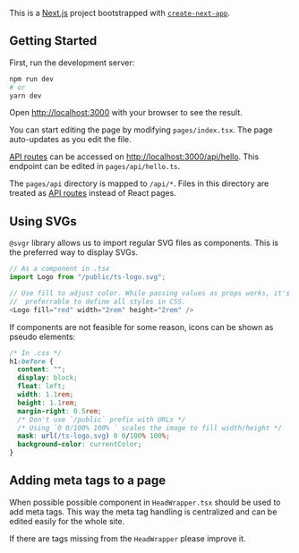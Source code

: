 This is a [Next.js](https://nextjs.org/) project bootstrapped with [`create-next-app`](https://github.com/vercel/next.js/tree/canary/packages/create-next-app).

## Getting Started

First, run the development server:

```bash
npm run dev
# or
yarn dev
```

Open [http://localhost:3000](http://localhost:3000) with your browser to see the result.

You can start editing the page by modifying `pages/index.tsx`. The page auto-updates as you edit the file.

[API routes](https://nextjs.org/docs/api-routes/introduction) can be accessed on [http://localhost:3000/api/hello](http://localhost:3000/api/hello). This endpoint can be edited in `pages/api/hello.ts`.

The `pages/api` directory is mapped to `/api/*`. Files in this directory are treated as [API routes](https://nextjs.org/docs/api-routes/introduction) instead of React pages.

## Using SVGs

`@svgr` library allows us to import regular SVG files as components. This is
the preferred way to display SVGs.

```typescript
// As a component in .tsx
import Logo from "/public/ts-logo.svg";

// Use fill to adjust color. While passing values as props works, it's
//  preferrable to define all styles in CSS.
<Logo fill="red" width="2rem" height="2rem" />
```

If components are not feasible for some reason, icons can be shown as pseudo
elements:

```css
/* In .css */
h1:before {
  content: "";
  display: block;
  float: left;
  width: 1.1rem;
  height: 1.1rem;
  margin-right: 0.5rem;
  /* Don't use `/public` prefix with URLs */
  /* Using `0 0/100% 100% ` scales the image to fill width/height */
  mask: url(/ts-logo.svg) 0 0/100% 100%;
  background-color: currentColor;
}
```

## Adding meta tags to a page

When possible possible component in `HeadWrapper.tsx` should be used to add meta tags. This way the meta tag handling is centralized and can be edited easily for the whole site.

If there are tags missing from the `HeadWrapper` please improve it.
